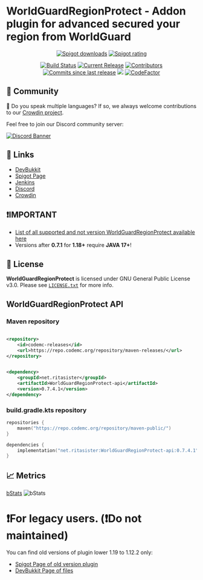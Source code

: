 # WorldGuardRegionProtect - Addon plugin for advanced secured your region from WorldGuard

<p align="center">
<a href="https://www.spigotmc.org/resources/81321/"><img src="https://img.shields.io/spiget/downloads/81321?label=Spigot%20downloads" alt="Spigot downloads"></a>
<a href="https://www.spigotmc.org/resources/81321/"><img src="https://img.shields.io/spiget/rating/81321?label=Spigot%20rating" alt="Spigot rating"></a>
</p>
<p align="center">
<a href="https://ci.codemc.io/job/rsteamcore/job/WorldGuardRegionProtect/"><img src="https://ci.codemc.io/job/rsteamcore/job/WorldGuardRegionProtect/badge/icon" alt="Build Status"></a>
<a href="https://github.com/RSTeamCore/WorldGuardRegionProtect/releases"><img src="https://img.shields.io/github/release/RSTeamCore/WorldGuardRegionProtect.svg" alt="Current Release"></a>
<a href="https://github.com/RSTeamCore/WorldGuardRegionProtect/graphs/contributors"><img src="https://img.shields.io/github/contributors/RitaSister/WorldGuardRegionProtect.svg" alt="Contributors"></a>
<a href="https://github.com/RSTeamCore/WorldGuardRegionProtect/commits/master"><img src="https://img.shields.io/github/commits-since/RitaSister/WorldGuardRegionProtect/latest.svg" alt="Commits since last release"></a>
<a title="Crowdin" target="_blank" href="https://crowdin.com/project/worldguardregionprotect"><img src="https://badges.crowdin.net/worldguardregionprotect/localized.svg"></a>
<a href="https://www.codefactor.io/repository/github/rsteamcore/worldguardregionprotect"><img src="https://www.codefactor.io/repository/github/rsteamcore/worldguardregionprotect/badge" alt="CodeFactor" /></a>

## 🌈 Community

🚩 Do you speak multiple languages? If so, we always welcome contributions to
our [Crowdin project](https://crowdin.com/project/worldguardregionprotect).

Feel free to join our Discord community server:

[![Discord Banner](https://discord.com/api/guilds/918677001479540787/widget.png?style=banner2)](https://discord.com/invite/kvqvA3GTVF)

## 🔗 Links

- [DevBukkit](https://dev.bukkit.org/projects/worldguardregionprotect)
- [Spigot Page](https://www.spigotmc.org/resources/81321/)
- [Jenkins](https://ci.codemc.io/job/RSTeamCore/job/WorldGuardRegionProtect/)
- [Discord](https://discord.com/invite/kvqvA3GTVF)
- [Crowdin](https://crowdin.com/project/worldguardregionprotect)

## ❗IMPORTANT

- [List of all supported and not version WorldGuardRegionProtect available here](https://github.com/RSTeamCore/WorldGuardRegionProtect/blob/dev/SECURITY.md)
- Versions after **0.7.1** for **1.18+** require **JAVA 17+**!

## 📜 License

**WorldGuardRegionProtect** is licensed under GNU General Public License v3.0.
Please see [`LICENSE.txt`](https://github.com/RSTeamCore/WorldGuardRegionProtect/blob/dev/LICENSE.txt) for more info.

## WorldGuardRegionProtect API

### Maven repository

```xml

<repository>
    <id>codemc-releases</id>
    <url>https://repo.codemc.org/repository/maven-releases/</url>
</repository>
```

```xml

<dependency>
    <groupId>net.ritasister</groupId>
    <artifactId>WorldGuardRegionProtect-api</artifactId>
    <version>0.7.4.1</version>
</dependency>
```

### build.gradle.kts repository

```kotlin
repositories {
    maven("https://repo.codemc.org/repository/maven-public/")
}

dependencies {
    implementation("net.ritasister:WorldGuardRegionProtect-api:0.7.4.1")
}
```

## 📈 Metrics

[bStats](https://bstats.org/plugin/bukkit/WorldGuardRegionProtect/12975)
<img alt="bStats" src="https://bstats.org/signatures/bukkit/WorldGuardRegionProtect.svg"/>

# ❗For legacy users. (❗Do not maintained)

You can find old versions of plugin lower 1.19 to 1.12.2 only:

- [Spigot Page of old version plugin](https://www.spigotmc.org/resources/81333/)
- [DevBukkit Page of files](https://dev.bukkit.org/projects/worldguardregionprotect/files)

